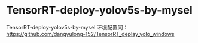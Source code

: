 # TensorRT-deploy-yolov5s-by-mysel
TensorRT-deploy-yolov5s-by-mysel
环境配置同：  
https://github.com/dangyulong-152/TensorRT_deplay_yolo_windows
